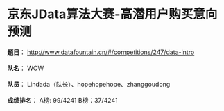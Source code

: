 京东JData算法大赛-高潜用户购买意向预测
===
**题目**：
<http://www.datafountain.cn/#/competitions/247/data-intro><br><br>
**队名**：
WOW<br><br>
**队员**：
Lindada（队长）、hopehopehope、zhanggoudong<br><br>
**成绩排名**：
A榜: 99/4241	B榜：37/4241<br><br>

